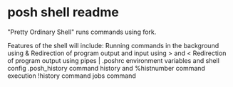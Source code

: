# posh shell readme

"Pretty Ordinary Shell" runs commands using fork.

Features of the shell will include: 
    Running commands in the background using &
    Redirection of program output and input using > and <
    Redirection of program output using pipes | 
    .poshrc environment variables and shell config 
    .posh_history command history and %histnumber command execution 
    !history command
    jobs command 
    
